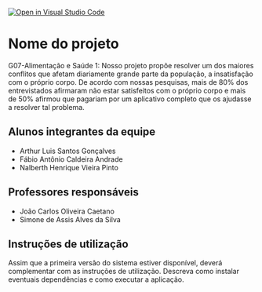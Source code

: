 [![Open in Visual Studio Code](https://classroom.github.com/assets/open-in-vscode-718a45dd9cf7e7f842a935f5ebbe5719a5e09af4491e668f4dbf3b35d5cca122.svg)](https://classroom.github.com/online_ide?assignment_repo_id=10882310&assignment_repo_type=AssignmentRepo)
# Nome do projeto
G07-Alimentação e Saúde 1: 
Nosso projeto propõe resolver um dos maiores conflitos que afetam diariamente grande parte da população, a insatisfação com o próprio corpo. De acordo com nossas pesquisas, mais de 80% dos entrevistados afirmaram não estar satisfeitos com o próprio corpo e mais de 50% afirmou que pagariam por um aplicativo completo que os ajudasse a resolver tal problema.


## Alunos integrantes da equipe

* Arthur Luis Santos Gonçalves
* Fábio Antônio Caldeira Andrade
* Nalberth Henrique Vieira Pinto


## Professores responsáveis

* João Carlos Oliveira Caetano
* Simone de Assis Alves da Silva

## Instruções de utilização

Assim que a primeira versão do sistema estiver disponível, deverá complementar com as instruções de utilização. Descreva como instalar eventuais dependências e como executar a aplicação.
